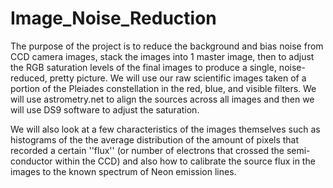 # Image_Noise_Reduction

The purpose of the project is to reduce the background and bias noise from CCD camera images, stack the images into 1 master image, then to adjust the RGB saturation levels of the final images to produce a single, noise-reduced, pretty picture. We will use our raw scientific images taken of a portion of the Pleiades constellation in the red, blue, and visible filters. We will use astrometry.net to align the sources across all images and then we will use DS9 software to adjust the saturation.

We will also look at a few characteristics of the images themselves such as histograms of the the average distribution of the amount of pixels that recorded a certain ''flux'' (or number of electrons that crossed the semi-conductor within the CCD) and also how to calibrate the source flux in the images to the known spectrum of Neon emission lines. 
